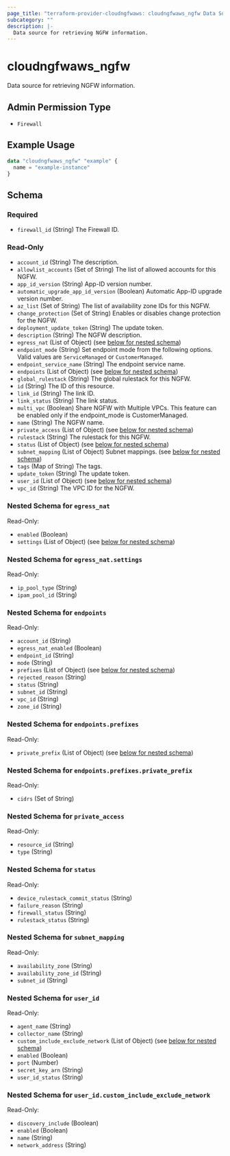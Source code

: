 ```yaml
---
page_title: "terraform-provider-cloudngfwaws: cloudngfwaws_ngfw Data Source"
subcategory: ""
description: |-
  Data source for retrieving NGFW information.
---
```


# cloudngfwaws_ngfw

Data source for retrieving NGFW information.


## Admin Permission Type

* `Firewall`


## Example Usage

```terraform
data "cloudngfwaws_ngfw" "example" {
  name = "example-instance"
}
```


<!-- schema generated by tfplugindocs -->
## Schema

### Required

- `firewall_id` (String) The Firewall ID.

### Read-Only

- `account_id` (String) The description.
- `allowlist_accounts` (Set of String) The list of allowed accounts for this NGFW.
- `app_id_version` (String) App-ID version number.
- `automatic_upgrade_app_id_version` (Boolean) Automatic App-ID upgrade version number.
- `az_list` (Set of String) The list of availability zone IDs for this NGFW.
- `change_protection` (Set of String) Enables or disables change protection for the NGFW.
- `deployment_update_token` (String) The update token.
- `description` (String) The NGFW description.
- `egress_nat` (List of Object) (see [below for nested schema](#nestedatt--egress_nat))
- `endpoint_mode` (String) Set endpoint mode from the following options. Valid values are `ServiceManaged` or `CustomerManaged`.
- `endpoint_service_name` (String) The endpoint service name.
- `endpoints` (List of Object) (see [below for nested schema](#nestedatt--endpoints))
- `global_rulestack` (String) The global rulestack for this NGFW.
- `id` (String) The ID of this resource.
- `link_id` (String) The link ID.
- `link_status` (String) The link status.
- `multi_vpc` (Boolean) Share NGFW with Multiple VPCs. This feature can be enabled only if the endpoint_mode is CustomerManaged.
- `name` (String) The NGFW name.
- `private_access` (List of Object) (see [below for nested schema](#nestedatt--private_access))
- `rulestack` (String) The rulestack for this NGFW.
- `status` (List of Object) (see [below for nested schema](#nestedatt--status))
- `subnet_mapping` (List of Object) Subnet mappings. (see [below for nested schema](#nestedatt--subnet_mapping))
- `tags` (Map of String) The tags.
- `update_token` (String) The update token.
- `user_id` (List of Object) (see [below for nested schema](#nestedatt--user_id))
- `vpc_id` (String) The VPC ID for the NGFW.

<a id="nestedatt--egress_nat"></a>
### Nested Schema for `egress_nat`

Read-Only:

- `enabled` (Boolean)
- `settings` (List of Object) (see [below for nested schema](#nestedobjatt--egress_nat--settings))

<a id="nestedobjatt--egress_nat--settings"></a>
### Nested Schema for `egress_nat.settings`

Read-Only:

- `ip_pool_type` (String)
- `ipam_pool_id` (String)



<a id="nestedatt--endpoints"></a>
### Nested Schema for `endpoints`

Read-Only:

- `account_id` (String)
- `egress_nat_enabled` (Boolean)
- `endpoint_id` (String)
- `mode` (String)
- `prefixes` (List of Object) (see [below for nested schema](#nestedobjatt--endpoints--prefixes))
- `rejected_reason` (String)
- `status` (String)
- `subnet_id` (String)
- `vpc_id` (String)
- `zone_id` (String)

<a id="nestedobjatt--endpoints--prefixes"></a>
### Nested Schema for `endpoints.prefixes`

Read-Only:

- `private_prefix` (List of Object) (see [below for nested schema](#nestedobjatt--endpoints--prefixes--private_prefix))

<a id="nestedobjatt--endpoints--prefixes--private_prefix"></a>
### Nested Schema for `endpoints.prefixes.private_prefix`

Read-Only:

- `cidrs` (Set of String)




<a id="nestedatt--private_access"></a>
### Nested Schema for `private_access`

Read-Only:

- `resource_id` (String)
- `type` (String)


<a id="nestedatt--status"></a>
### Nested Schema for `status`

Read-Only:

- `device_rulestack_commit_status` (String)
- `failure_reason` (String)
- `firewall_status` (String)
- `rulestack_status` (String)


<a id="nestedatt--subnet_mapping"></a>
### Nested Schema for `subnet_mapping`

Read-Only:

- `availability_zone` (String)
- `availability_zone_id` (String)
- `subnet_id` (String)


<a id="nestedatt--user_id"></a>
### Nested Schema for `user_id`

Read-Only:

- `agent_name` (String)
- `collector_name` (String)
- `custom_include_exclude_network` (List of Object) (see [below for nested schema](#nestedobjatt--user_id--custom_include_exclude_network))
- `enabled` (Boolean)
- `port` (Number)
- `secret_key_arn` (String)
- `user_id_status` (String)

<a id="nestedobjatt--user_id--custom_include_exclude_network"></a>
### Nested Schema for `user_id.custom_include_exclude_network`

Read-Only:

- `discovery_include` (Boolean)
- `enabled` (Boolean)
- `name` (String)
- `network_address` (String)
